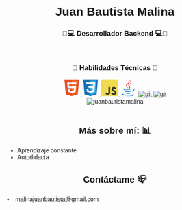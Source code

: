 <header> 
    <link rel="preconnect" href="https://fonts.googleapis.com">
    <link rel="preconnect" href="https://fonts.gstatic.com" crossorigin>
    <link href="https://fonts.googleapis.com/css2?family=Montserrat&display=swap" rel="stylesheet">
</header> 
<style>
    body{
        font-family: 'Montserrat', sans-serif;
    }
</style>

<body>
    <h1 align="center">Juan Bautista Malina </h1>
<h3 align="center"> 👾💻 Desarrollador Backend 💻👾</h3>

<br>

<h3 align="center">📌 Habilidades Técnicas 📌</h3>
<div align="center"><a href="https://developer.mozilla.org/es/docs/Web/HTML" target="_blank" rel="noreferrer"> <img src="https://raw.githubusercontent.com/devicons/devicon/master/icons/html5/html5-original.svg" alt="html" width="40" height="40"/> </a>
<a href="https://developer.mozilla.org/es/docs/Web/CSS" target="_blank" rel="noreferrer"> <img src="https://raw.githubusercontent.com/devicons/devicon/master/icons/css3/css3-original.svg" alt="css" width="40" height="40"/> </a>
<a href="https://developer.mozilla.org/es/docs/Web/JavaScript" target="_blank" rel="noreferrer"> <img src="https://raw.githubusercontent.com/devicons/devicon/master/icons/javascript/javascript-original.svg" alt="javascript" width="40" height="40"/> </a>
<a href="https://www.java.com" target="_blank" rel="noreferrer"> <img src="https://raw.githubusercontent.com/devicons/devicon/master/icons/java/java-original.svg" alt="java" width="40" height="40"/> </a>
<a href="https://git-scm.com/" target="_blank" rel="noreferrer"> <img src="https://www.vectorlogo.zone/logos/python/python-icon.svg" alt="git" width="40" height="40"/> </a>
<a href="https://git-scm.com/" target="_blank" rel="noreferrer"> <img src="https://www.vectorlogo.zone/logos/git-scm/git-scm-icon.svg" alt="git" width="40" height="40"/> </a>
 </div>

<div align="center"><img align="center" src="https://github-readme-stats.vercel.app/api/top-langs?username=juanbautistamalina&show_icons=true&locale=en&layout=compact" alt="juanbautistamalina"/></div>

<br>
<h2 align="center">Más sobre mí: 📊</h2>
<ul>
    <li>Aprendizaje constante </li>
    <li>Autodidacta</li>

</ul>

<h2 align="center">Contáctame 📪</h2>
<li><a>malinajuanbautista@gmail.com</a></li>


</body>
